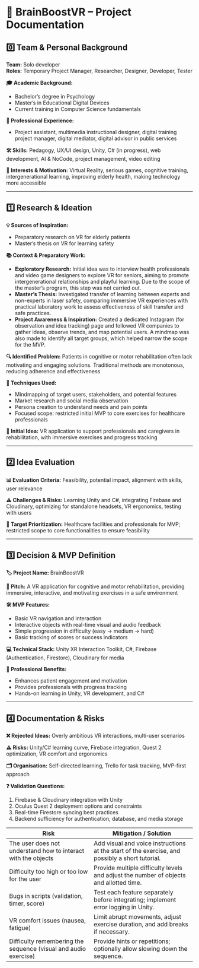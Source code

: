 # 🧠 BrainBoostVR – Project Documentation

## 0️⃣ Team & Personal Background
**Team:** Solo developer  
**Roles:** Temporary Project Manager, Researcher, Designer, Developer, Tester  

**🎓 Academic Background:**  
- Bachelor’s degree in Psychology  
- Master’s in Educational Digital Devices  
- Current training in Computer Science fundamentals  

**💼 Professional Experience:**  
- Project assistant, multimedia instructional designer, digital training project manager, digital mediator, digital advisor in public services  

**🛠 Skills:** Pedagogy, UX/UI design, Unity, C# (in progress), web development, AI & NoCode, project management, video editing  

**🌟 Interests & Motivation:** Virtual Reality, serious games, cognitive training, intergenerational learning, improving elderly health, making technology more accessible  

---

## 1️⃣ Research & Ideation
**💡 Sources of Inspiration:**  
- Preparatory research on VR for elderly patients  
- Master’s thesis on VR for learning safety  

**📚 Context & Preparatory Work:**  
- **Exploratory Research:** Initial idea was to interview health professionals and video game designers to explore VR for seniors, aiming to promote intergenerational relationships and playful learning. Due to the scope of the master’s program, this step was not carried out.  
- **Master’s Thesis:** Investigated transfer of learning between experts and non-experts in laser safety, comparing immersive VR experiences with practical laboratory work to assess effectiveness of skill transfer and safe practices.  
- **Project Awareness & Inspiration:** Created a dedicated Instagram (for observation and idea tracking) page and followed VR companies to gather ideas, observe trends, and map potential users. A mindmap was also made to identify all target groups, which helped narrow the scope for the MVP.


**🔍 Identified Problem:** Patients in cognitive or motor rehabilitation often lack motivating and engaging solutions. Traditional methods are monotonous, reducing adherence and effectiveness  

**📝 Techniques Used:**  
- Mindmapping of target users, stakeholders, and potential features  
- Market research and social media observation  
- Persona creation to understand needs and pain points  
- Focused scope: restricted initial MVP to core exercises for healthcare professionals  

**💭 Initial Idea:** VR application to support professionals and caregivers in rehabilitation, with immersive exercises and progress tracking  

---

## 2️⃣ Idea Evaluation
**📊 Evaluation Criteria:** Feasibility, potential impact, alignment with skills, user relevance  

**⚠️ Challenges & Risks:** Learning Unity and C#, integrating Firebase and Cloudinary, optimizing for standalone headsets, VR ergonomics, testing with users  

**🎯 Target Prioritization:** Healthcare facilities and professionals for MVP; restricted scope to core functionalities to ensure feasibility  

---

## 3️⃣ Decision & MVP Definition
**🏷 Project Name:** BrainBoostVR  

**📣 Pitch:** A VR application for cognitive and motor rehabilitation, providing immersive, interactive, and motivating exercises in a safe environment  

**🛠 MVP Features:**  
- Basic VR navigation and interaction  
- Interactive objects with real-time visual and audio feedback  
- Simple progression in difficulty (easy → medium → hard)  
- Basic tracking of scores or success indicators  

**💻 Technical Stack:** Unity XR Interaction Toolkit, C#, Firebase (Authentication, Firestore), Cloudinary for media  

**🎯 Professional Benefits:**  
- Enhances patient engagement and motivation  
- Provides professionals with progress tracking  
- Hands-on learning in Unity, VR development, and C#  

---

## 4️⃣ Documentation & Risks
**❌ Rejected Ideas:** Overly ambitious VR interactions, multi-user scenarios  

**⚠️ Risks:** Unity/C# learning curve, Firebase integration, Quest 2 optimization, VR comfort and ergonomics  

**🗂 Organisation:** Self-directed learning, Trello for task tracking, MVP-first approach  

**❓ Validation Questions:**  
1. Firebase & Cloudinary integration with Unity  
2. Oculus Quest 2 deployment options and constraints  
3. Real-time Firestore syncing best practices  
4. Backend sufficiency for authentication, database, and media storage


| Risk | Mitigation / Solution |
|------|--------------------|
| The user does not understand how to interact with the objects | Add visual and voice instructions at the start of the exercise, and possibly a short tutorial. |
| Difficulty too high or too low for the user | Provide multiple difficulty levels and adjust the number of objects and allotted time. |
| Bugs in scripts (validation, timer, score) | Test each feature separately before integrating; implement error logging in Unity. |
| VR comfort issues (nausea, fatigue) | Limit abrupt movements, adjust exercise duration, and add breaks if necessary. |
| Difficulty remembering the sequence (visual and audio exercise) | Provide hints or repetitions; optionally allow slowing down the sequence. |
